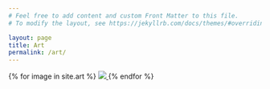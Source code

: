 ```yaml
---
# Feel free to add content and custom Front Matter to this file.
# To modify the layout, see https://jekyllrb.com/docs/themes/#overriding-theme-defaults

layout: page
title: Art
permalink: /art/
---
```

<link rel="stylesheet" href="/image-gallery.css">
<div class="image-gallery">
  {% for image in site.art %}
	<a href = "{{site.url}}{{image.image_path}}">
 <img src="{{ site.url }}{{ image.image_path  }}"/>
</a> 
 {% endfor %}
</div>

<link rel="stylesheet" href="/lightbox.css">
<script type="text/javascript" src="/lightbox.js"></script>
